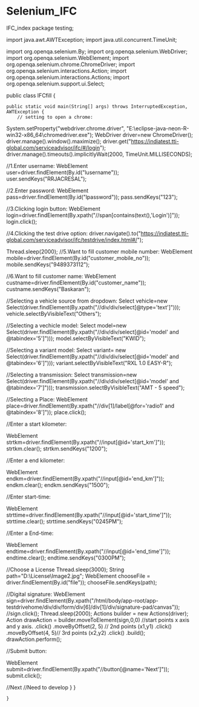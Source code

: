 # Selenium_IFC
IFC_index
package testing;

import java.awt.AWTException;
import java.util.concurrent.TimeUnit;

import org.openqa.selenium.By;
import org.openqa.selenium.WebDriver;
import org.openqa.selenium.WebElement;
import org.openqa.selenium.chrome.ChromeDriver;
import org.openqa.selenium.interactions.Action;
import org.openqa.selenium.interactions.Actions;
import org.openqa.selenium.support.ui.Select;

public class IFCfill {

	public static void main(String[] args) throws InterruptedException, AWTException {
		// setting to open a chrome:
System.setProperty("webdriver.chrome.driver", "E:\\eclipse-java-neon-R-win32-x86_64\\chromedriver.exe");
WebDriver driver=new ChromeDriver();
driver.manage().window().maximize();
driver.get("https://indiatest.tti-global.com/serviceadvisor/ifc/#/login");
driver.manage().timeouts().implicitlyWait(2000, TimeUnit.MILLISECONDS);	
		
//1.Enter username:
WebElement user=driver.findElement(By.id("lusername"));
user.sendKeys("RRJACRESAL");

//2.Enter password:
WebElement pass=driver.findElement(By.id("lpassword"));
pass.sendKeys("123");

//3.Clicking login button:
WebElement login=driver.findElement(By.xpath("//span[contains(text(),'Login')]"));
login.click();



//4.Clicking the test drive option:
driver.navigate().to("https://indiatest.tti-global.com/serviceadvisor/ifc/testdrive/index.html#/");

Thread.sleep(2000);
//5.Want to fill customer mobile number:
WebElement mobile=driver.findElement(By.id("customer_mobile_no"));
mobile.sendKeys("9489373112");


//6.Want to fill customer name:
WebElement custname=driver.findElement(By.id("customer_name"));
custname.sendKeys("Baskaran");


//Selecting a vehicle source from dropdown:
Select vehicle=new Select(driver.findElement(By.xpath("//div/div/select[@type='text']")));
vehicle.selectByVisibleText("Others");

//Selecting a vechicle model:
Select model=new Select(driver.findElement(By.xpath("//div/div/select[@id='model' and @tabindex='5']")));
model.selectByVisibleText("KWID");

//Selecting a variant model:
Select variant= new Select(driver.findElement(By.xpath("//div/div/select[@id='model' and @tabindex='6']")));
variant.selectByVisibleText("RXL 1.0 EASY-R");

//Selecting a transmission:
Select transmission=new Select(driver.findElement(By.xpath("//div/div/select[@id='model' and @tabindex='7']")));
transmission.selectByVisibleText("AMT - 5 speed");

//Selecting a Place:
WebElement place=driver.findElement(By.xpath("//div[1]/label[@for='radio1' and @tabindex='8']"));
place.click();

//Enter a start kilometer:

WebElement strtkm=driver.findElement(By.xpath("//input[@id='start_km']"));
strtkm.clear();
strtkm.sendKeys("1200");


//Enter a end kilometer:

WebElement endkm=driver.findElement(By.xpath("//input[@id='end_km']"));
endkm.clear();
endkm.sendKeys("1500");

//Enter start-time:

WebElement strttime=driver.findElement(By.xpath("//input[@id='start_time']"));
strttime.clear();
strttime.sendKeys("0245PM");

//Enter a End-time:

WebElement endtime=driver.findElement(By.xpath("//input[@id='end_time']"));
endtime.clear();
endtime.sendKeys("0300PM");

//Choose a License
Thread.sleep(3000);
String path="D:\\License\\Image2.jpg";
WebElement chooseFile = driver.findElement(By.id("file"));
chooseFile.sendKeys(path);

//Digital signature:
WebElement sign=driver.findElement(By.xpath("/html/body/app-root/app-testdrivehome/div/div/form/div[6]/div[1]/div/signature-pad/canvas"));
//sign.click();
Thread.sleep(2000);
Actions builder = new Actions(driver);
Action drawAction = builder.moveToElement(sign,0,0) //start points x axis and y axis. 
          .click()
          .moveByOffset(2, 5) // 2nd points (x1,y1)
          .click()
          .moveByOffset(4, 5)// 3rd points (x2,y2)
          .click()
          .build();
drawAction.perform();

//Submit button:

WebElement submit=driver.findElement(By.xpath("//button[@name='Next']"));
submit.click();

//Next
//Need to develop
}
}



	}


